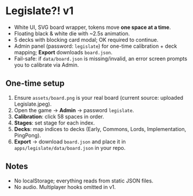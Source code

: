 # Legislate?! v1

- White UI, SVG board wrapper, tokens move **one space at a time**.
- Floating black & white die with ~2.5s animation.
- 5 decks with blocking card modal; OK required to continue.
- Admin panel (password: `legislate`) for one-time calibration + deck mapping; **Export** downloads `board.json`.
- Fail-safe: if `data/board.json` is missing/invalid, an error screen prompts you to calibrate via Admin.

## One-time setup
1. Ensure `assets/board.png` is your real board (current source: uploaded Legislate.jpeg).
2. Open the game → **Admin** → password `legislate`.
3. **Calibration**: click 58 spaces in order.
4. **Stages**: set stage for each index.
5. **Decks**: map indices to decks (Early, Commons, Lords, Implementation, PingPong).
6. **Export** → download `board.json` and place it in `apps/legislate/data/board.json` in your repo.

## Notes
- No localStorage; everything reads from static JSON files.
- No audio. Multiplayer hooks omitted in v1.
